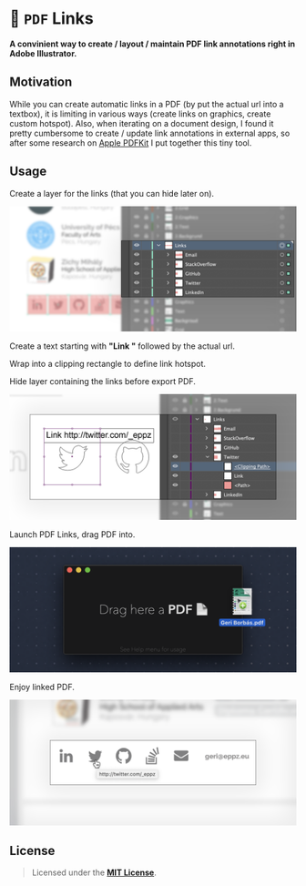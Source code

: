 # 📄 `PDF` Links

**A convinient way to create / layout / maintain PDF link annotations right in Adobe Illustrator.** 

## Motivation

While you can create automatic links in a PDF (by put the actual url into a textbox), it is limiting in various ways (create links on graphics, create custom hotspot). Also, when iterating on a document design, I found it pretty cumbersome to create / update link annotations in external apps, so after some research on [Apple PDFKit](https://developer.apple.com/documentation/pdfkit) I put together this tiny tool.


## Usage

Create a layer for the links (that you can hide later on).

<img src="Documentation/PDF_Links_1.png" width="640">

Create a text starting with **"Link "** followed by the actual url.

Wrap into a clipping rectangle to define link hotspot.

Hide layer containing the links before export PDF.

<img src="Documentation/PDF_Links_2.png" width="640">

Launch PDF Links, drag PDF into.

<img src="Documentation/PDF_Links_5.png" width="640">

Enjoy linked PDF.

<img src="Documentation/PDF_Links_7.png" width="640">



## License

> Licensed under the [**MIT License**](https://en.wikipedia.org/wiki/MIT_License).
